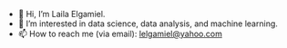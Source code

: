 - 👋 Hi, I’m Laila Elgamiel.
- 👀 I’m interested in data science, data analysis, and machine learning.
- 📫 How to reach me (via email): lelgamiel@yahoo.com

<!---
lelgamiel/lelgamiel is a ✨ special ✨ repository because its `README.md` (this file) appears on your GitHub profile.
You can click the Preview link to take a look at your changes.
--->

